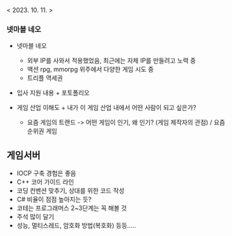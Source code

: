 < 2023. 10. 11. >  
### 넷마블 네오  
  
* 넷마블 네오
  * 외부 IP를 사와서 적용했었음, 최근에는 자체 IP를 만들려고 노력 중
  * 액션 rpg, mmorpg 위주에서 다양한 게임 시도 중
  * 트리플 역세권  
  
* 입사 지원 내용 + 포토폴리오
* 게임 산업 이해도 + 내가 이 게임 산업 내에서 어떤 사람이 되고 싶은가?
  * 요즘 게임의 트랜드 -> 어떤 게임이 인기, 왜 인기? (게임 제작자의 관점) / 요즘 순위권 게임
  

## 게임서버
* IOCP 구축 경험은 좋음
* C++ 코어 가이드 라인
* 코딩 컨벤션 맞추기, 상대를 위한 코드 작성
* C# 비율이 점점 높아지는 듯?
* 코테는 프로그래머스 2~3단계는 꼭 해볼 것
* 주석 많이 달기
* 성능, 멀티스레드, 암호화 방법(복호화) 등등.....
